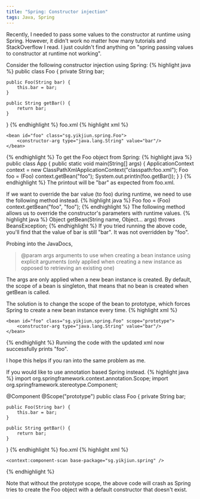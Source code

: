 ```yaml
---
title: "Spring: Constructor injection"
tags: Java, Spring
---
```

Recently, I needed to pass some values to the constructor at runtime using Spring. However, it didn't work no matter how many tutorials and StackOverflow I read. I just couldn't find anything on "spring passing values to constructor at runtime not working".

Consider the following constructor injection using Spring:
{% highlight java %}
public class Foo {
    private String bar;

    public Foo(String bar) {
        this.bar = bar;
    }

    public String getBar() {
        return bar;
    }
}
{% endhighlight %}
foo.xml
{% highlight xml %}
<beans xmlns="http://www.springframework.org/schema/beans"
    xmlns:xsi="http://www.w3.org/2001/XMLSchema-instance"
    xsi:schemaLocation="http://www.springframework.org/schema/beans
    http://www.springframework.org/schema/beans/spring-beans-2.5.xsd">

    <bean id="foo" class="sg.yikjiun.spring.Foo">
        <constructor-arg type="java.lang.String" value="bar"/>
    </bean>
</beans>
{% endhighlight %}
To get the Foo object from Spring:
{% highlight java %}
public class App {
    public static void main(String[] args) {
        ApplicationContext context = new ClassPathXmlApplicationContext("classpath:foo.xml");
        Foo foo = (Foo) context.getBean("foo");
        System.out.println(foo.getBar());
    }
}
{% endhighlight %}
The printout will be "bar" as expected from foo.xml.

If we want to override the bar value (to foo) during runtime, we need to use the following method instead.
{% highlight java %}
Foo foo = (Foo) context.getBean("foo", "foo");
{% endhighlight %}
The following method allows us to override the constructor's parameters with runtime values.
{% highlight java %}
Object getBean(String name, Object... args) throws BeansException;
{% endhighlight %}
If you tried running the above code, you'll find that the value of bar is still "bar". It was not overridden by "foo".

Probing into the JavaDocs,

> @param args arguments to use when creating a bean instance using explicit arguments (only applied when creating a new instance as opposed to retrieving an existing one)

The args are only applied when a new bean instance is created. By default, the scope of a bean is singleton, that means that no bean is created when getBean is called.

The solution is to change the scope of the bean to prototype, which forces Spring to create a new bean instance every time.
{% highlight xml %}
<beans xmlns="http://www.springframework.org/schema/beans"
    xmlns:xsi="http://www.w3.org/2001/XMLSchema-instance"
    xsi:schemaLocation="http://www.springframework.org/schema/beans
    http://www.springframework.org/schema/beans/spring-beans-2.5.xsd">

    <bean id="foo" class="sg.yikjiun.spring.Foo" scope="prototype">
        <constructor-arg type="java.lang.String" value="bar"/>
    </bean>
</beans>
{% endhighlight %}
Running the code with the updated xml now successfully prints "foo".

I hope this helps if you ran into the same problem as me.

If you would like to use annotation based Spring instead.
{% highlight java %}
import org.springframework.context.annotation.Scope;
import org.springframework.stereotype.Component;

@Component
@Scope("prototype")
public class Foo {
    private String bar;

    public Foo(String bar) {
        this.bar = bar;
    }

    public String getBar() {
        return bar;
    }
}
{% endhighlight %}
foo.xml
{% highlight xml %}
<beans xmlns="http://www.springframework.org/schema/beans"
    xmlns:xsi="http://www.w3.org/2001/XMLSchema-instance"
    xmlns:context="http://www.springframework.org/schema/context"
    xsi:schemaLocation="http://www.springframework.org/schema/beans
    http://www.springframework.org/schema/beans/spring-beans-2.5.xsd
    http://www.springframework.org/schema/context
    http://www.springframework.org/schema/context/spring-context-2.5.xsd">

    <context:component-scan base-package="sg.yikjiun.spring" />
</beans>
{% endhighlight %}

Note that without the prototype scope, the above code will crash as Spring tries to create the Foo object with a default constructor that doesn't exist.
